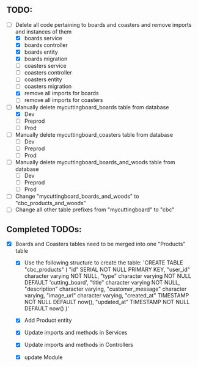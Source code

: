 ## TODO: 

* [ ] Delete all code pertaining to boards and coasters and remove imports and instances of them
  * [x] boards service
  * [x] boards controller
  * [x] boards entity
  * [x] boards migration
  * [ ] coasters service
  * [ ] coasters controller 
  * [ ] coasters entity
  * [ ] coasters migration
  * [x] remove all imports for boards
  * [ ] remove all imports for coasters
* [ ] Manually delete mycuttingboard_boards table from database
  * [x] Dev
  * [ ] Preprod
  * [ ] Prod
* [ ] Manually delete mycuttingboard_coasters table from database
  * [ ] Dev
  * [ ] Preprod
  * [ ] Prod
* [ ] Manually delete mycuttingboard_boards_and_woods table from database
  * [ ] Dev
  * [ ] Preprod
  * [ ] Prod

* [ ] Change "mycuttingboard_boards_and_woods" to "cbc_products_and_woods"
* [ ] Change all other table prefixes from "mycuttingboard" to "cbc"

## Completed TODOs:

* [X] Boards and Coasters tables need to be merged into one "Products" table
  * [x] Use the following structure to create the table:
  'CREATE TABLE "cbc_products" (
      "id" SERIAL NOT NULL PRIMARY KEY,
      "user_id" character varying NOT NULL,
      "type" character varying NOT NULL DEFAULT 'cutting_board',
      "title" character varying NOT NULL,
      "description" character varying,
      "customer_message" character varying,
      "image_url" character varying,
      "created_at" TIMESTAMP NOT NULL DEFAULT now(),
      "updated_at" TIMESTAMP NOT NULL DEFAULT now()
    )'
  * [x] Add Product entity
  * [x] Update imports and methods in Services
  * [x] Update imports and methods in Controllers
  * [x] update Module

